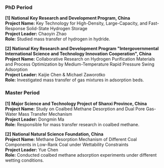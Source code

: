 
### PhD Period

**[1] National Key Research and Development Program, China**  
**Project Name:** Key Technology for High-Density, Large-Capacity, and Fast-Response Solid-State Hydrogen Storage  
**Project Leader:** Chaoyin Zhao  
**Role:** Studied mass transfer of hydrogen in hydride.  

**[2] National Key Research and Development Program "Intergovernmental International Science and Technology Innovation Cooperation", China**  
**Project Name:** Collaborative Research on Hydrogen Purification Materials and Process Optimization by Medium-Temperature Rapid Pressure Swing Adsorption  
**Project Leader:** Kaijie Chen & Michael Zaworotko  
**Role:** Investigated mass transfer of gas mixtures in adsorption beds.  

### Master Period

**[1] Major Science and Technology Project of Shanxi Province, China**  
**Project Name:** Study on Coalbed Methane Desorption and Dual Pore Gas-Water Mass Transfer Mechanism  
**Project Leader:** Dongmin Ma  
**Role:** Responsible for mass transfer research in coalbed methane.  

**[2] National Natural Science Foundation, China**  
**Project Name:** Methane Desorption Mechanism of Different Coal Components in Low-Rank Coal under Wettability Constraints  
**Project Leader:** Yue Chen  
**Role:** Conducted coalbed methane adsorption experiments under different wetting conditions.  
